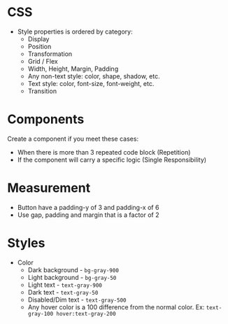 # CSS
- Style properties is ordered by category:
  - Display
  - Position
  - Transformation
  - Grid / Flex
  - Width, Height, Margin, Padding
  - Any non-text style: color, shape, shadow, etc.
  - Text style: color, font-size, font-weight, etc.
  - Transition

# Components
Create a component if you meet these cases:
- When there is more than 3 repeated code block (Repetition)
- If the component will carry a specific logic (Single Responsibility)

# Measurement
- Button have a padding-y of 3 and padding-x of 6
- Use gap, padding and margin that is a factor of 2

# Styles
- Color
  - Dark background - `bg-gray-900`
  - Light background - `bg-gray-50`
  - Light text - `text-gray-900`
  - Dark text - `text-gray-50`
  - Disabled/Dim text - `text-gray-500`
  - Any hover color is a 100 difference from the normal color. Ex: `text-gray-100 hover:text-gray-200`